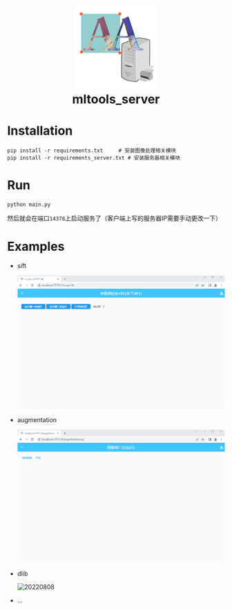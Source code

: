 <h1 align="center">
  <img src="resources/server_icon.png" height="192" width="192"><br/>mltools_server
</h1>

# Installation
```
pip install -r requirements.txt     # 安装图像处理相关模块
pip install -r requirements_server.txt # 安装服务器相关模块
```

# Run
``` 
python main.py
```
然后就会在端口`14378`上启动服务了（客户端上写的服务器IP需要手动更改一下）

# Examples

* sift

  ![20220803_2](./resources/20220803_2.gif)

* augmentation

  ![20220803_1](./resources/20220803_1.gif)

* dlib

  ![20220808](./resources/20220808.gif)

* ...